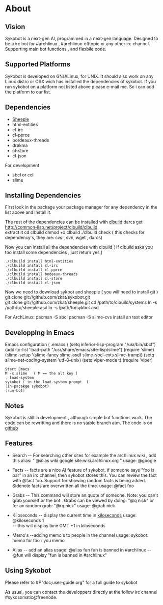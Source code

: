 About
=====

Vision
------

Sykobot is a next-gen AI, programmed in a next-gen language. Designed to be a irc bot for #archlinux , #archlinux-offtopic or any other irc channel. Supporting main bot functions , and flexbile code.


Supported Platforms
-------------------

Sykobot is developed on GNU/Linux, for UNIX. It should also work on any Linux distro or OSX wich has installed the dependencies of sykobot. 
If you run sykobot on a platform not listed above please e-mail me. So i can add the platform to our list.


Dependencies
------------
* [Sheeple][1]
* html-entities
* cl-irc
* cl-pprce
* bordeaux-threads
* drakma
* cl-store
* cl-json

For development
* sbcl or ccl
* slime

Installing Dependencies
-----------------------
First look in the package your package manager for any dependency in the list above and install it.


The rest of the dependencies can be installed with [clbuild][4]
	darcs get http://common-lisp.net/project/clbuild/clbuild	
	extract it
	cd clbuild
	chmod +x clbuild
	./clbuild check  ( this checks for dependency's, they are: cvs , svn,  wget , darcs)

Now you can install all the dependencies with clbuild ( If clbuild asks you too install some dependencies , just return yes )

	./clbuild install html-entities
	./clbuild install cl-irc
	./clbuild install cl-pprce
	./clbuild install bodeaux-threads
	./clbuild install cl-store
	./clbuild install cl-json

Now we need to download sykbot and sheeple ( you will need to install git )
	git clone git://github.com/zkat/sykobot.git  
	git clone git://github.com/zkat/sheeple.git 
	cd /path/to/clbuild/systems
	ln -s /path/to/sheeple.asd
	ln -s /path/to/sykbot.asd 

For ArchLinux:
	pacman -S sbcl
	pacman -S slime-cvs
	install an text editor 

Developping in Emacs 
--------------------

Emacs configuration  ( .emacs )
	(setq inferior-lisp-program "/usr/bin/sbcl")
	(add-to-list 'load-path "/usr/share/emacs/site-lisp/slime")
	(require 'slime)
	(slime-setup '(slime-fancy slime-asdf slime-sbcl-exts slime-tramp))
	(setq slime-net-coding-system 'utf-8-unix)
	(setq viper-mode t)
	(require 'viper)

	Start Emacs
	M -x slime   ( M == the alt key )
	, load-system 
	sykobot ( in the load-system prompt  )
	(in-pacakge sykobot)
	(run-bot)


Notes
-----

Sykobot is still in development , although simple bot functions work. The code can be rewritting and there is no stable branch atm. The code is on [github][2]


Features
--------

* Search --  For searching other sites for example the archlinux wiki , add this alias: " @alias wiki google site:wiki.archlinux.org "
		usage: @google <keyword> 
	

* Facts -- facts are a nice AI feature of sykobot, if someone says  "foo is bar" in an irc channel, then sykobot stores this. You can review the fact with @fact foo. Support for showing random facts is being added. Sidenote facts are overwritten all the time.
		usage: @fact foo

* Grabs -- This command will store an quote of someone. Note: you can't grab yourself or the bot . Grabs can be viewed by doing: "@q nick" or for an random grab: "@rq nick"
		usage: @grab nick	

* Kiloseconds -- display the current time in [kiloseconds][3] 
		usage: @kiloseconds 1  
	-- this will display  time GMT +1 in kiloseconds

* Memo's   --adding memo's to people in the channel
		usage:  sykobot: memo for foo :  you memo 

* Alias  -- add an alias 
		usage: @alias fun fun is banned in #archlinux
	 -- @fun  will display  "fun is banned in #archlinux"


Using Sykobot
-------------

Please refer to #P"doc;user-guide.org" for a full guide to sykobot

As usual, you can contact the developpers directly at the follow irc channel #sykosomatic@freenode.  


[1]: http://github.com/zkat/sheeple
[2]: http://github.com/zkat/sykobot
[3]: http://bavardage.github.com/Kiloseconds
[4]: http://common-lisp.net/project/clbuild/
